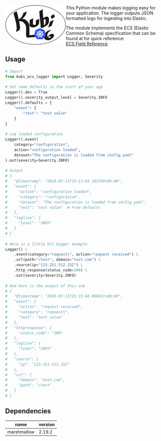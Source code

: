 <img align="left" src="https://github.com/kumina/kubi_ecs_logger/blob/master/logo.png">
This Python module makes logging easy for your application.  
The logger outputs JSON formatted logs for ingesting into Elastic.  

The module implements the ECS (Elastic Common Schema) specification that
can be found at for quick reference:  
[ECS Field Reference](https://www.elastic.co/guide/en/ecs/current/ecs-field-reference.html#ecs-field-reference)

## Usage
```python 
# Import 
from kubi_ecs_logger import Logger, Severity

# Set some defaults in the start of your app
Logger().dev = True
Logger().severity_output_level = Severity.INFO
Logger().defaults = {
    "event": {
        "test": "test value"
    }
}

# Log loaded configuration
Logger().event(
    category="configuration",
    action="configuration loaded",
    dataset="The configuration is loaded from config.yaml"
).out(severity=Severity.INFO)

# Output
# {
#   "@timestamp": "2019-07-11T15:11:03.193759+00:00",
#   "event": {
#     "action": "configuration loaded",
#     "category": "configuration",
#     "dataset": "The configuration is loaded from config.yaml",
#     "test": "test value"  # From defaults
#   },
#   "logline": {
#     "level": "INFO"
#   }
# }

# Here is a little bit bigger example
Logger() \
    .event(category="requests", action="request received") \
    .url(path="/test", domain="test.com") \
    .source(ip="123.251.512.152") \
    .http_response(status_code=200) \
    .out(severity=Severity.INFO)

# And here is the output of this one
# {
#   "@timestamp": "2019-07-11T15:15:48.896921+00:00",
#   "event": {
#     "action": "request received",
#     "category": "requests",
#     "test": "test value"
#   },
#   "httpresponse": {
#     "status_code": "200"
#   },
#   "logline": {
#     "level": "INFO"
#   },
#   "source": {
#     "ip": "123.251.512.152"
#   },
#   "url": {
#     "domain": "test.com",
#     "path": "/test"
#   }
# }
```

## Dependencies
| name        | version |
|-------------|---------|
| marshmallow | 2.19.2  |
